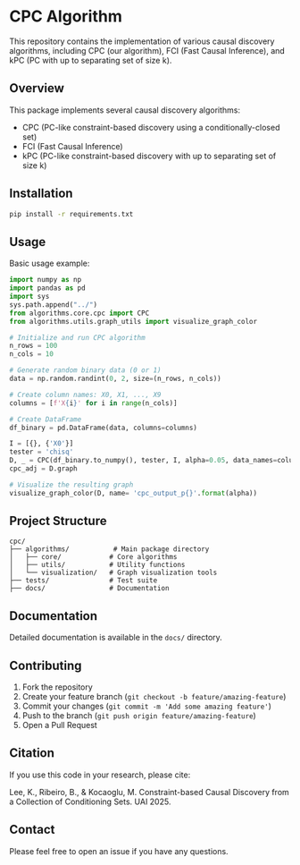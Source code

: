 # CPC Algorithm

This repository contains the implementation of various causal discovery algorithms, including CPC (our algorithm), FCI (Fast Causal Inference), and kPC (PC with up to separating set of size k).

## Overview

This package implements several causal discovery algorithms:
- CPC (PC-like constraint-based discovery using a conditionally-closed set)
- FCI (Fast Causal Inference)
- kPC (PC-like constraint-based discovery with up to separating set of size k)

## Installation

```bash
pip install -r requirements.txt
```

## Usage

Basic usage example:

```python
import numpy as np
import pandas as pd
import sys
sys.path.append("../")
from algorithms.core.cpc import CPC
from algorithms.utils.graph_utils import visualize_graph_color

# Initialize and run CPC algorithm
n_rows = 100
n_cols = 10

# Generate random binary data (0 or 1)
data = np.random.randint(0, 2, size=(n_rows, n_cols))

# Create column names: X0, X1, ..., X9
columns = [f'X{i}' for i in range(n_cols)]

# Create DataFrame
df_binary = pd.DataFrame(data, columns=columns)

I = [{}, {'X0'}]
tester = 'chisq'
D, _ = CPC(df_binary.to_numpy(), tester, I, alpha=0.05, data_names=columns)
cpc_adj = D.graph

# Visualize the resulting graph
visualize_graph_color(D, name= 'cpc_output_p{}'.format(alpha)) 
```

## Project Structure

```
cpc/
├── algorithms/           # Main package directory
│   ├── core/            # Core algorithms
│   ├── utils/           # Utility functions
│   └── visualization/   # Graph visualization tools
├── tests/               # Test suite
├── docs/                # Documentation
```

## Documentation

Detailed documentation is available in the `docs/` directory.

## Contributing

1. Fork the repository
2. Create your feature branch (`git checkout -b feature/amazing-feature`)
3. Commit your changes (`git commit -m 'Add some amazing feature'`)
4. Push to the branch (`git push origin feature/amazing-feature`)
5. Open a Pull Request


## Citation

If you use this code in your research, please cite:

Lee, K., Ribeiro, B., & Kocaoglu, M. Constraint-based Causal Discovery from a Collection of Conditioning Sets.  UAI 2025.

## Contact

Please feel free to open an issue if you have any questions.